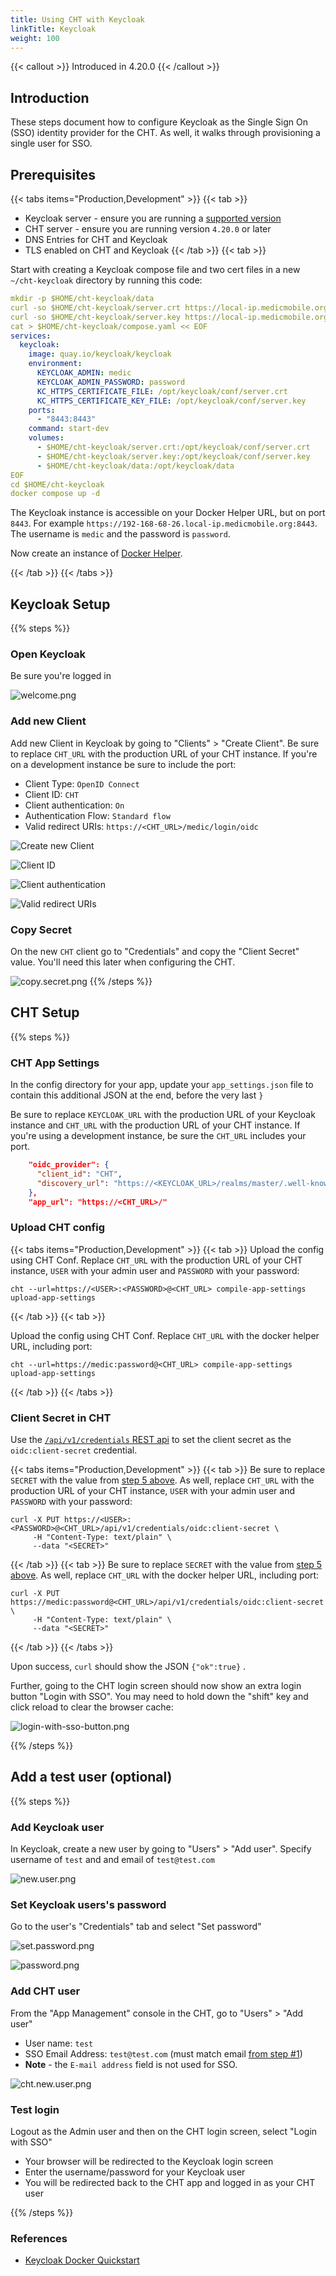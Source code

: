 ```yaml
---
title: Using CHT with Keycloak
linkTitle: Keycloak
weight: 100
---
```



{{< callout >}}
Introduced in 4.20.0
{{< /callout >}}

## Introduction

These steps document how to configure Keycloak as the Single Sign On (SSO) identity provider for the CHT. As well, it walks through provisioning a single user for SSO.

## Prerequisites

{{< tabs items="Production,Development" >}}
{{< tab >}}
* Keycloak server - ensure you are running a [supported version](https://github.com/keycloak/keycloak/security/policy#supported-versions)
* CHT server - ensure you are running version `4.20.0` or later
* DNS Entries for CHT and Keycloak
* TLS enabled on CHT and Keycloak
{{< /tab >}}
{{< tab >}}

Start with creating a Keycloak compose file and two cert files in a new `~/cht-keycloak` directory by running this code:

```yaml
mkdir -p $HOME/cht-keycloak/data
curl -so $HOME/cht-keycloak/server.crt https://local-ip.medicmobile.org/fullchain
curl -so $HOME/cht-keycloak/server.key https://local-ip.medicmobile.org/key
cat > $HOME/cht-keycloak/compose.yaml << EOF
services:
  keycloak:
    image: quay.io/keycloak/keycloak
    environment:
      KEYCLOAK_ADMIN: medic
      KEYCLOAK_ADMIN_PASSWORD: password
      KC_HTTPS_CERTIFICATE_FILE: /opt/keycloak/conf/server.crt
      KC_HTTPS_CERTIFICATE_KEY_FILE: /opt/keycloak/conf/server.key
    ports:
      - "8443:8443"
    command: start-dev
    volumes:
      - $HOME/cht-keycloak/server.crt:/opt/keycloak/conf/server.crt
      - $HOME/cht-keycloak/server.key:/opt/keycloak/conf/server.key
      - $HOME/cht-keycloak/data:/opt/keycloak/data
EOF
cd $HOME/cht-keycloak
docker compose up -d
```

The Keycloak instance is accessible on your Docker Helper URL, but on port `8443`. For example `https://192-168-68-26.local-ip.medicmobile.org:8443`. The username is `medic` and the password is `password`.

Now create an instance of [Docker Helper](/hosting/4.x/app-developer/#cht-docker-helper-for-4x).

{{< /tab >}}
{{< /tabs >}}

## Keycloak Setup

{{% steps %}}

### Open Keycloak

Be sure you're logged in

![welcome.png](keycloak/welcome.png)

### Add new Client

Add new Client in Keycloak by going to "Clients" > "Create Client". Be sure to replace `CHT_URL` with the production URL of your CHT instance. If you're on a development instance be sure to include the port:

 - Client Type: `OpenID Connect`
 - Client ID: `CHT`
 - Client authentication: `On`
 - Authentication Flow: `Standard flow`
 - Valid redirect URIs: `https://<CHT_URL>/medic/login/oidc`

 
![Create new Client](keycloak/newclient-new.png)

![Client ID](keycloak/newclient-new2.png)

![Client authentication](keycloak/newclient-new3.png)

![Valid redirect URIs](keycloak/newclient-new4.png)


### Copy Secret

On the new `CHT` client go to "Credentials" and copy the "Client Secret" value. You'll need this later when configuring the CHT.

![copy.secret.png](keycloak/copy.secret.png)
{{% /steps %}}

## CHT Setup

{{% steps %}}

### CHT App Settings

In the config directory for your app, update your `app_settings.json` file to contain this additional JSON at the end, before the very last `}`

Be sure to replace `KEYCLOAK_URL` with the production URL of your Keycloak instance and `CHT_URL` with the production URL of your CHT instance. If you're using a development instance, be sure the `CHT_URL` includes your port.

```json
    "oidc_provider": {
      "client_id": "CHT",
      "discovery_url": "https://<KEYCLOAK_URL>/realms/master/.well-known/openid-configuration"
    },
    "app_url": "https://<CHT_URL>/"
```


### Upload CHT config

{{< tabs items="Production,Development" >}}
{{< tab >}}
Upload the config using CHT Conf. Replace `CHT_URL` with the production URL of your CHT instance, `USER` with your admin user and `PASSWORD` with your password:

```
cht --url=https://<USER>:<PASSWORD>@<CHT_URL> compile-app-settings upload-app-settings
```

{{< /tab >}}
{{< tab >}}

Upload the config using CHT Conf.  Replace `CHT_URL` with the docker helper URL, including port:

```
cht --url=https://medic:password@<CHT_URL> compile-app-settings upload-app-settings
```
{{< /tab >}}
{{< /tabs >}}

### Client Secret in CHT

Use the [`/api/v1/credentials` REST api](https://docs.communityhealthtoolkit.org/building/reference/api/#put-apiv1credentials) to set the client secret as the `oidc:client-secret` credential.

{{< tabs items="Production,Development" >}}
{{< tab >}}
Be sure to replace `SECRET` with the value from [step 5 above](#copy-secret). As well, replace `CHT_URL` with the production URL of your CHT instance, `USER` with your admin user and `PASSWORD` with your password:
```shell
curl -X PUT https://<USER>:<PASSWORD>@<CHT_URL>/api/v1/credentials/oidc:client-secret \
     -H "Content-Type: text/plain" \
     --data "<SECRET>"
```

{{< /tab >}}
{{< tab >}}
Be sure to replace `SECRET` with the value from [step 5 above](#copy-secret). As well, replace `CHT_URL` with the docker helper URL, including port:
```shell
curl -X PUT https://medic:password@<CHT_URL>/api/v1/credentials/oidc:client-secret \
     -H "Content-Type: text/plain" \
     --data "<SECRET>"
```
{{< /tab >}}
{{< /tabs >}}

Upon success, `curl` should show the JSON `{"ok":true}` .  

Further, going to the CHT login screen should now show an extra login button "Login with SSO". You may need to hold down the "shift" key and click reload to clear the browser cache:

![login-with-sso-button.png](keycloak/login-with-sso-button.png)

{{% /steps %}}


## Add a test user (optional)

{{% steps %}}

### Add Keycloak user 

In Keycloak,  create a new user by going to  "Users" > "Add user".  Specify username of `test` and and email of `test@test.com`

![new.user.png](keycloak/new.user.png)

### Set Keycloak users's password

Go to the user's "Credentials" tab and select "Set password"

![set.password.png](keycloak/set.password.png)

![password.png](keycloak/password.png)

###  Add CHT user

From the "App Management" console in the CHT, go to "Users" > "Add user"
  - User name: `test` 
  - SSO Email Address: `test@test.com` (must match email [from step #1](#add-keycloak-user))
  - **Note** - the `E-mail address` field is not used for SSO.

![cht.new.user.png](keycloak/cht.new.user.png)


###  Test login 

Logout as the Admin user and then on the CHT login screen, select "Login with SSO"
  - Your browser will be redirected to the Keycloak login screen
  - Enter the username/password for your Keycloak user
  - You will be redirected back to the CHT app and logged in as your CHT user


{{% /steps %}}

### References

- [Keycloak Docker Quickstart](https://www.keycloak.org/getting-started/getting-started-docker)
